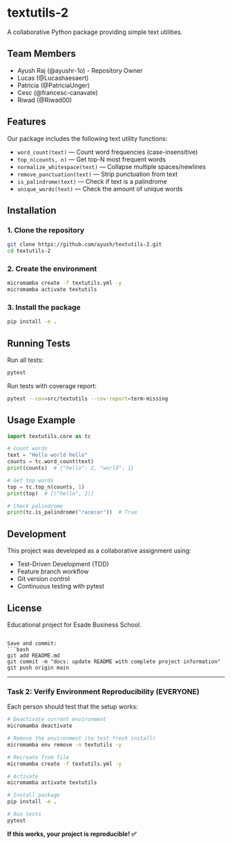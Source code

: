 # textutils-2

A collaborative Python package providing simple text utilities.

## Team Members
- Ayush Raj (@ayushr-1o) - Repository Owner
- Lucas (@Lucashaesaert)
- Patricia (@PatriciaUnger)
- Cesc (@francesc-canavate)
- Riwad (@Riwad00)

## Features 

Our package includes the following text utility functions:

- `word_count(text)` — Count word frequencies (case-insensitive)
- `top_n(counts, n)` — Get top-N most frequent words
- `normalize_whitespace(text)` — Collapse multiple spaces/newlines
- `remove_punctuation(text)` — Strip punctuation from text
- `is_palindrome(text)` — Check if text is a palindrome
- `unique_words(text)` — Check the amount of unique words

## Installation

### 1. Clone the repository
```bash
git clone https://github.com/ayush/textutils-2.git
cd textutils-2
```

### 2. Create the environment
```bash
micromamba create -f textutils.yml -y
micromamba activate textutils
```

### 3. Install the package
```bash
pip install -e .
```

## Running Tests

Run all tests:
```bash
pytest
```

Run tests with coverage report:
```bash
pytest --cov=src/textutils --cov-report=term-missing
```

## Usage Example

```python
import textutils.core as tc

# Count words
text = "Hello world hello"
counts = tc.word_count(text)
print(counts)  # {"hello": 2, "world": 1}

# Get top words
top = tc.top_n(counts, 1)
print(top)  # [("hello", 2)]

# Check palindrome
print(tc.is_palindrome("racecar"))  # True
```

## Development

This project was developed as a collaborative assignment using:
- Test-Driven Development (TDD)
- Feature branch workflow
- Git version control
- Continuous testing with pytest

## License

Educational project for Esade Business School.
```

Save and commit:
```bash
git add README.md
git commit -m "docs: update README with complete project information"
git push origin main
```

---

### Task 2: Verify Environment Reproducibility (EVERYONE)

Each person should test that the setup works:

```bash
# Deactivate current environment
micromamba deactivate

# Remove the environment (to test fresh install)
micromamba env remove -n textutils -y

# Recreate from file
micromamba create -f textutils.yml -y

# Activate
micromamba activate textutils

# Install package
pip install -e .

# Run tests
pytest
```

**If this works, your project is reproducible! ✅**